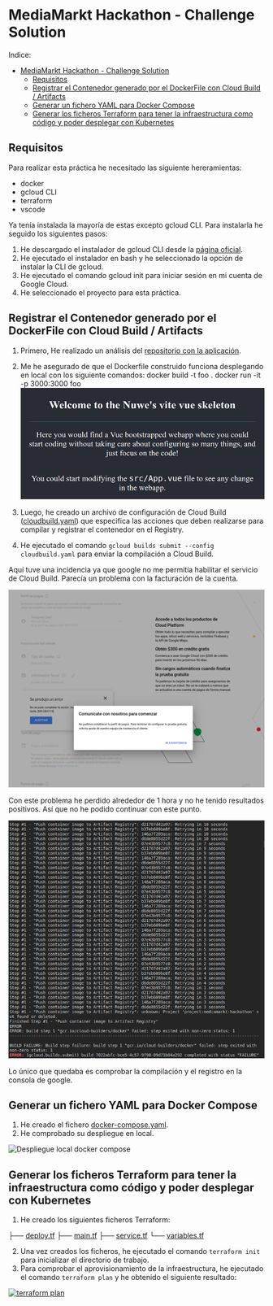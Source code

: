 # MediaMarkt Hackathon - Challenge Solution

Indice:
- [MediaMarkt Hackathon - Challenge Solution](#mediamarkt-hackathon---challenge-solution)
  - [Requisitos](#requisitos)
  - [Registrar el Contenedor generado por el DockerFile con Cloud Build / Artifacts](#registrar-el-contenedor-generado-por-el-dockerfile-con-cloud-build--artifacts)
  - [Generar un fichero YAML para Docker Compose](#generar-un-fichero-yaml-para-docker-compose)
  - [Generar los ficheros Terraform para tener la infraestructura como código y poder desplegar con Kubernetes](#generar-los-ficheros-terraform-para-tener-la-infraestructura-como-código-y-poder-desplegar-con-kubernetes)



## Requisitos

Para realizar esta práctica he necesitado las siguiente hereramientas:
- docker
- gcloud CLI
- terraform
- vscode
  
Ya tenía instalada la mayoría de estas excepto gcloud CLI. Para instalarla he seguido los siguientes pasos:
1. He descargado el instalador de gcloud CLI desde la [página oficial](https://cloud.google.com/sdk/docs/install).
2. He ejecutado el instalador en bash y he seleccionado la opción de instalar la CLI de gcloud.
3. He ejecutado el comando gcloud init para iniciar sesión en mi cuenta de Google Cloud.
4. He seleccionado el proyecto para esta práctica.




## Registrar el Contenedor generado por el DockerFile con Cloud Build / Artifacts
1. Primero, He realizado un análisis del [repositorio con la aplicación](https://github.com/nuwe-io/mms-cloud-skeleton/tree/main). 
2. Me he asegurado de que el Dockerfile construido funciona desplegando en local con los siguiente comandos:
   docker build -t foo .
   docker run -it -p 3000:3000 foo
   ![Despliegue local Dockerfile](./img/img01.png)

   
3. Luego, he creado un archivo de configuración de Cloud Build ([cloudbuild.yaml](./cloudbuild.yaml)) que especifica las acciones que deben realizarse para compilar y registrar el contenedor en el Registry.
4. He ejecutado el comando `gcloud builds submit --config cloudbuild.yaml` para enviar la compilación a Cloud Build.

Aquí tuve una incidencia ya que google no me permitía habilitar el servicio de Cloud Build. Parecía un problema con la facturación de la cuenta. 

![problema técnico gcs](./img/img02.png)

Con este problema he perdido alrededor de 1 hora y no he tenido resultados positivos. Así que no he podido continuar con este punto.

![error en terminal](./img/img03.png)

Lo único que quedaba es comprobar la compilación y el registro en la consola de google.



## Generar un fichero YAML para Docker Compose
1. He creado el fichero [docker-compose.yaml](./docker-compose.yaml).
2. He comprobado su despliegue en local.

![Despliegue local docker compose](./img/img04.png)

## Generar los ficheros Terraform para tener la infraestructura como código y poder desplegar con Kubernetes
1. He creado los siguientes ficheros Terraform:

├── [deploy.tf](./terraform-gke/deploy.tf)
├── [main.tf](./terraform-gke/main.tf)
├── [service.tf](./terraform-gke/service.tf)
└── [variables.tf](./terraform-gke/variables.tf)

2. Una vez creados los ficheros, he ejecutado el comando `terraform init` para inicializar el directorio de trabajo.
3. Para comprobar el aprovisionamiento de la infraestructura, he ejecutado el comando `terraform plan` y he obtenido el siguiente resultado:

[![terraform plan](https://asciinema.org/a/2kTYPpujUkdKngNfNxoAPeoTX.svg)](https://asciinema.org/a/2kTYPpujUkdKngNfNxoAPeoTX)

